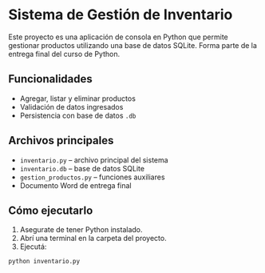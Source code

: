 # Sistema de Gestión de Inventario

Este proyecto es una aplicación de consola en Python que permite gestionar productos utilizando una base de datos SQLite. Forma parte de la entrega final del curso de Python.

## Funcionalidades

- Agregar, listar y eliminar productos
- Validación de datos ingresados
- Persistencia con base de datos `.db`

## Archivos principales

- `inventario.py` – archivo principal del sistema
- `inventario.db` – base de datos SQLite
- `gestion_productos.py` – funciones auxiliares
- Documento Word de entrega final

## Cómo ejecutarlo

1. Asegurate de tener Python instalado.
2. Abrí una terminal en la carpeta del proyecto.
3. Ejecutá:

```bash
python inventario.py
